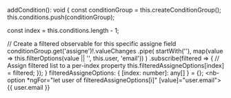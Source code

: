 addCondition(): void {
  const conditionGroup = this.createConditionGroup();
  this.conditions.push(conditionGroup);

  const index = this.conditions.length - 1;

  // Create a filtered observable for this specific assigne field
  conditionGroup.get('assigne')!.valueChanges
    .pipe(
      startWith(''),
      map(value => this.filterOptions(value || '', this.user, 'email'))
    )
    .subscribe(filtered => {
      // Assign filtered list to a per-index property
      this.filteredAssigneOptions[index] = filtered;
    });
}
filteredAssigneOptions: { [index: number]: any[] } = {};
<nb-option *ngFor="let user of filteredAssigneOptions[i]" [value]="user.email">
  {{ user.email }}
</nb-option>
